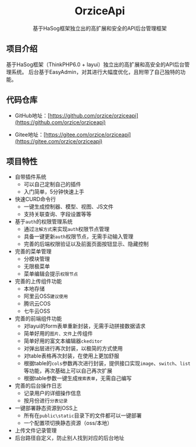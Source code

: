 <h1 align="center">OrziceApi</h1>

<p align="center">
基于HaSog框架独立出的高扩展和安全的API后台管理框架
</p>


## 项目介绍

基于HaSog框架（ThinkPHP6.0 + layui）独立出的高扩展和高安全的API后台管理系统。
后台基于EasyAdmin，对其进行大幅度优化，且附带了自己独特的功能。

## 代码仓库

* GitHub地址：[https://github.com/orzice/orziceapi](https://github.com/orzice/orziceapi)

* Gitee地址：[https://gitee.com/orzice/orziceapi](https://gitee.com/orzice/orziceapi)


## 项目特性
* 自带插件系统
    * 可以自己定制自己的插件
    * 入门简单，5分钟快速上手
* 快速CURD命令行
    * 一键生成控制器、模型、视图、JS文件
    * 支持关联查询、字段设置等等
* 基于`auth`的权限管理系统
    * 通过`注解方式`来实现`auth`权限节点管理
    * 具备一键更新`auth`权限节点，无需手动输入管理
    * 完善的后端权限验证以及前面页面按钮显示、隐藏控制
* 完善的菜单管理
    * 分模块管理
    * 无限极菜单
    * 菜单编辑会提示`权限节点`
* 完善的上传组件功能
    * 本地存储
    * 阿里云OSS`建议使用`
    * 腾讯云COS
    * 七牛云OSS
* 完善的前端组件功能
   * 对layui的form表单重新封装，无需手动拼接数据请求
   * 简单好用的`图片、文件`上传组件
   * 简单好用的富文本编辑器`ckeditor`
   * 对弹出层进行再次封装，以极简的方式使用
   * 对table表格再次封装，在使用上更加舒服
   * 根据table的`cols`参数再次进行封装，提供接口实现`image`、`switch`、`list`等功能，再次基础上可以自己再次扩展
   * 根据table参数一键生成`搜索表单`，无需自己编写
* 完善的后台操作日志
   * 记录用户的详细操作信息
   * 按月份进行`分表记录`
* 一键部署静态资源到OSS上
   * 所有在`public\static`目录下的文件都可以一键部署
   * 一个配置项切换静态资源（oss/本地）
* 上传文件记录管理
* 后台路径自定义，防止别人找到对应的后台地址

